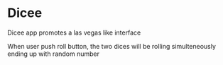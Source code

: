 # Dicee

Dicee app promotes a las vegas like interface

When user push roll button, the two dices will be rolling simulteneously ending up with random number

